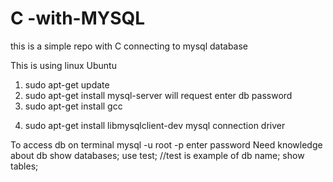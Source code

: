 # C -with-MYSQL
this is a simple repo with C connecting to mysql database

This is using linux Ubuntu
1) sudo apt-get update
2) sudo apt-get install mysql-server
    will request enter db password
3) sudo apt-get install gcc</p>
4) sudo apt-get install libmysqlclient-dev
    mysql connection driver
    
To access db on terminal
mysql -u root -p
    enter password
    Need knowledge about db
show databases;
use test;
    //test is example of db name;
show tables;

